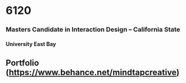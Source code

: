 # 6120
### Masters Candidate in Interaction Design – California State
#### University East Bay

## Portfolio (https://www.behance.net/mindtapcreative)
